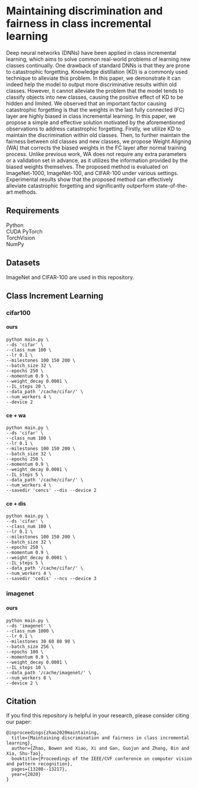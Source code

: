 # Maintaining discrimination and fairness in class incremental learning

Deep neural networks (DNNs) have been applied in class incremental learning, which aims to solve common real-world problems of learning new classes continually. One drawback of standard DNNs is that they are prone to catastrophic forgetting. Knowledge distillation (KD) is a commonly used technique to alleviate this problem. In this paper, we demonstrate it can indeed help the model to output more discriminative results within old classes. However, it cannot alleviate the problem that the model tends to classify objects into new classes, causing the positive effect of KD to be hidden and limited. We observed that an important factor causing catastrophic forgetting is that the weights in the last fully connected (FC) layer are highly biased in class incremental learning. In this paper, we propose a simple and effective solution motivated by the aforementioned observations to address catastrophic forgetting. Firstly, we utilize KD to maintain the discrimination within old classes. Then, to further maintain the fairness between old classes and new classes, we propose Weight Aligning (WA) that corrects the biased weights in the FC layer after normal training process. Unlike previous work, WA does not require any extra parameters or a validation set in advance, as it utilizes the information provided by the biased weights themselves. The proposed method is evaluated on ImageNet-1000, ImageNet-100, and CIFAR-100 under various settings. Experimental results show that the proposed method can effectively alleviate catastrophic forgetting and significantly outperform state-of-the-art methods.


## Requirements
Python  
CUDA 
PyTorch  
TorchVision  
NumPy 


## Datasets
ImageNet and CIFAR-100 are used in this repository.


## Class Increment Learning

###  cifar100 
#### ours
```
python main.py \
--ds 'cifar' \
--class_num 100 \
--lr 0.1 \
--milestones 100 150 200 \
--batch_size 32 \
--epochs 250 \
--momentum 0.9 \
--weight_decay 0.0001 \
--IL_steps 20 \
--data_path '/cache/cifar/' \
--num_workers 4 \
--device 2 
```
#### ce + wa
```
python main.py \
--ds 'cifar' \
--class_num 100 \
--lr 0.1 \
--milestones 100 150 200 \
--batch_size 32 \
--epochs 250 \
--momentum 0.9 \
--weight_decay 0.0001 \
--IL_steps 5 \
--data_path '/cache/cifar/' \
--num_workers 4 \
--savedir 'cencs' --dis --device 2 
```
#### ce + dis
```
python main.py \
--ds 'cifar' \
--class_num 100 \
--lr 0.1 \
--milestones 100 150 200 \
--batch_size 32 \
--epochs 250 \
--momentum 0.9 \
--weight_decay 0.0001 \
--IL_steps 5 \
--data_path '/cache/cifar/' \
--num_workers 4 \
--savedir 'cedis' --ncs --device 3
```

### imagenet 
#### ours
```
python main.py \
--ds 'imagenet' \
--class_num 1000 \
--lr 0.1 \
--milestones 30 60 80 90 \
--batch_size 256 \
--epochs 100 \
--momentum 0.9 \
--weight_decay 0.0001 \
--IL_steps 10 \
--data_path '/cache/imagenet/' \
--num_workers 8 \
--device 2 \
```



## Citation

If you find this repository is helpful in your research, please consider citing our paper:
```
@inproceedings{zhao2020maintaining,
  title={Maintaining discrimination and fairness in class incremental learning},
  author={Zhao, Bowen and Xiao, Xi and Gan, Guojun and Zhang, Bin and Xia, Shu-Tao},
  booktitle={Proceedings of the IEEE/CVF conference on computer vision and pattern recognition},
  pages={13208--13217},
  year={2020}
}
```
